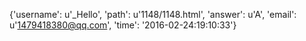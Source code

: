 {'username': u'_Hello', 'path': u'1148/1148.html', 'answer': u'A', 'email': u'1479418380@qq.com', 'time': '2016-02-24:19:10:33'}